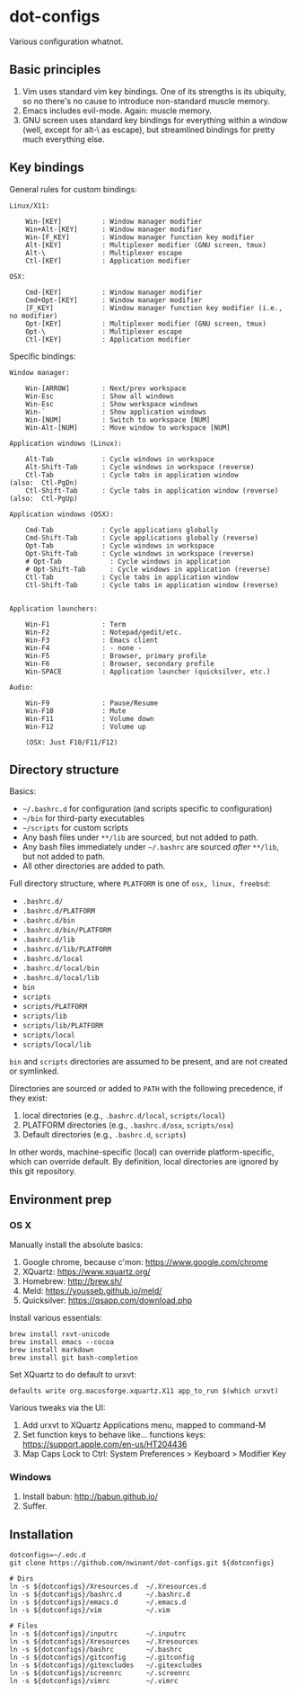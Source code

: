 dot-configs
===========

Various configuration whatnot.


Basic principles
----------------

1. Vim uses standard vim key bindings. One of its strengths is its ubiquity, so no there's no cause to introduce non-standard muscle memory.
2. Emacs includes evil-mode. Again: muscle memory.
3. GNU screen uses standard key bindings for everything within a window (well, except for alt-\ as escape), but streamlined bindings for pretty much everything else.


Key bindings
------------

General rules for custom bindings:
```
Linux/X11:

    Win-[KEY]          : Window manager modifier
    Win+Alt-[KEY]      : Window manager modifier
    Win-[F_KEY]        : Window manager function key modifier
    Alt-[KEY]          : Multiplexer modifier (GNU screen, tmux)
    Alt-\              : Multiplexer escape 
    Ctl-[KEY]          : Application modifier

OSX:

    Cmd-[KEY]          : Window manager modifier
    Cmd+Opt-[KEY]      : Window manager modifier
    [F_KEY]            : Window manager function key modifier (i.e., no modifier)
    Opt-[KEY]          : Multiplexer modifier (GNU screen, tmux)
    Opt-\              : Multiplexer escape 
    Ctl-[KEY]          : Application modifier

```

Specific bindings:
```
Window manager:

    Win-[ARROW]        : Next/prev workspace
    Win-Esc            : Show all windows
    Win-Esc            : Show workspace windows
    Win-`              : Show application windows
    Win-[NUM]          : Switch to workspace [NUM]
    Win-Alt-[NUM]      : Move window to workspace [NUM]

Application windows (Linux):

    Alt-Tab            : Cycle windows in workspace
    Alt-Shift-Tab      : Cycle windows in workspace (reverse)
    Ctl-Tab            : Cycle tabs in application window            (also:  Ctl-PgDn)
    Ctl-Shift-Tab      : Cycle tabs in application window (reverse)  (also:  Ctl-PgUp)

Application windows (OSX):

    Cmd-Tab            : Cycle applications globally
    Cmd-Shift-Tab      : Cycle applications globally (reverse)
    Opt-Tab            : Cycle windows in workspace
    Opt-Shift-Tab      : Cycle windows in workspace (reverse)
    # Opt-Tab            : Cycle windows in application
    # Opt-Shift-Tab      : Cycle windows in application (reverse)
    Ctl-Tab            : Cycle tabs in application window
    Ctl-Shift-Tab      : Cycle tabs in application window (reverse)


Application launchers:

    Win-F1             : Term
    Win-F2             : Notepad/gedit/etc.
    Win-F3             : Emacs client
    Win-F4             : - none -
    Win-F5             : Browser, primary profile
    Win-F6             : Browser, secondary profile
    Win-SPACE          : Application launcher (quicksilver, etc.)

Audio:

    Win-F9             : Pause/Resume
    Win-F10            : Mute
    Win-F11            : Volume down
    Win-F12            : Volume up
    
    (OSX: Just F10/F11/F12)
```


Directory structure
-------------------

Basics:

* `~/.bashrc.d` for configuration (and scripts specific to configuration)
* `~/bin` for third-party executables
* `~/scripts` for custom scripts
* Any bash files under `**/lib` are sourced, but not added to path.
* Any bash files immediately under `~/.bashrc` are sourced _after_ `**/lib`, but not added to path.
* All other directories are added to path.

Full directory structure, where `PLATFORM` is one of `osx, linux, freebsd`:

* `.bashrc.d/`
* `.bashrc.d/PLATFORM`
* `.bashrc.d/bin`
* `.bashrc.d/bin/PLATFORM`
* `.bashrc.d/lib`
* `.bashrc.d/lib/PLATFORM`
* `.bashrc.d/local`
* `.bashrc.d/local/bin`
* `.bashrc.d/local/lib`
* `bin`
* `scripts`
* `scripts/PLATFORM`
* `scripts/lib`
* `scripts/lib/PLATFORM`
* `scripts/local`
* `scripts/local/lib`

`bin` and `scripts` directories are assumed to be present, and are not created or symlinked.

Directories are sourced or added to `PATH` with the following precedence, if they exist:

1. local directories (e.g., `.bashrc.d/local`, `scripts/local`)
2. PLATFORM directories (e.g., `.bashrc.d/osx`, `scripts/osx`)
3. Default directories (e.g., `.bashrc.d`, `scripts`)

In other words, machine-specific (local) can override platform-specific, which can override default. By definition, local directories are ignored by this git repository.


Environment prep
-----------------

### OS X

Manually install the absolute basics:

1. Google chrome, because c'mon: https://www.google.com/chrome
2. XQuartz:      https://www.xquartz.org/
3. Homebrew:     http://brew.sh/
4. Meld:         https://yousseb.github.io/meld/
5. Quicksilver:  https://qsapp.com/download.php

Install various essentials:

    brew install rxvt-unicode
    brew install emacs --cocoa
    brew install markdown
    brew install git bash-completion

Set XQuartz to do default to urxvt:

    defaults write org.macosforge.xquartz.X11 app_to_run $(which urxvt)

Various tweaks via the UI:

1. Add urxvt to XQuartz Applications menu, mapped to command-M
2. Set function keys to behave like... functions keys: https://support.apple.com/en-us/HT204436 
3. Map Caps Lock to Ctrl: System Preferences > Keyboard > Modifier Key


### Windows

1. Install babun: http://babun.github.io/
2. Suffer.


Installation
------------

    dotconfigs=~/.edc.d
    git clone https://github.com/nwinant/dot-configs.git ${dotconfigs}

    # Dirs
    ln -s ${dotconfigs}/Xresources.d  ~/.Xresources.d
    ln -s ${dotconfigs}/bashrc.d      ~/.bashrc.d
    ln -s ${dotconfigs}/emacs.d       ~/.emacs.d
    ln -s ${dotconfigs}/vim           ~/.vim

    # Files
    ln -s ${dotconfigs}/inputrc       ~/.inputrc
    ln -s ${dotconfigs}/Xresources    ~/.Xresources
    ln -s ${dotconfigs}/bashrc        ~/.bashrc
    ln -s ${dotconfigs}/gitconfig     ~/.gitconfig
    ln -s ${dotconfigs}/gitexcludes   ~/.gitexcludes
    ln -s ${dotconfigs}/screenrc      ~/.screenrc
    ln -s ${dotconfigs}/vimrc         ~/.vimrc


